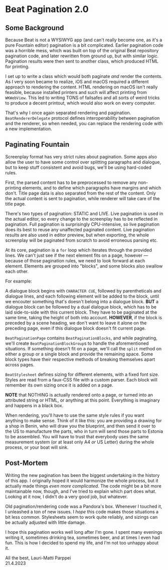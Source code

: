 #  Beat Pagination 2.0

## Some Background

Because Beat is not a WYSIWYG app (and can't really become one, as it's a pure Fountain editor) pagination is a bit complicated. Earlier pagination code was a horrible mess, which was built on top of the original Beat repository pagination code, and later rewritten from ground up, but with similar logic. Pagination results were then sent to another class, which produced HTML for printing. 

I set up to write a class which would both paginate *and* render the contents. As I very soon became to realize, iOS and macOS required a different approach to rendering the content. HTML rendering on macOS isn't really feasible, because installed printers and such will affect printing from `WKWebView`. This led to writing TONS of failsafes and all sorts of weird tricks to produce a decent printout, which would also work on every computer.

That's why I once again separated rendering and pagination. `BeatRendererDelegate` protocol defines interoperability between pagination and the renderer, so when needed, you can replace the rendering code with a new implementation. 


## Paginating Fountain

Screenplay format has very strict rules about pagination. Some apps also allow the user to have some control over splitting paragraphs and dialogue, but to keep stuff consistent and avoid bugs, we'll be using hard-coded rules.

First, the parsed content has to be preprocessed to remove any non-printing elements, and to define which paragraphs have margins and which don't. Title page data is also separated from the rest of the content. Only the actual content is sent to pagination, while renderer will take care of the title page.

There's two types of pagination: STATIC and LIVE. Live pagination is used in the actual editor, so every change to the screenplay has to be reflected in pagination. Full pagination is surprisingly CPU-intensive, so live pagination does its best to reuse any unaffected paginated content. Live pagination results are also used in editor preview, but when exporting, the whole screenplay will be paginated from scratch to avoid erroneous parsing etc.

At its core, pagination is a `for` loop which iterates through the provided lines. We can't just see if the next element fits on a page, however — because of those pagination rules, we need to look forward at each element. Elements are grouped into "blocks", and some blocks also swallow each other.

For example:

A dialogue block begins with `CHARACTER CUE`, followed by parentheticals and dialogue lines, and each following element will be added to the block, until we encouter something that's doesn't belong into a dialogue block. **BUT** a dialogue block can be followed by a dual dialogue block, which has to be laid side-to-side with this current block. They have to be paginated at the same time, taking the height of both into account. **HOWEVER**, if the block is preceded by a scene heading, we don't want to leave it alone on the preceding page, even if this dialogue block doesn't fit current page.

`BeatPaginationPage` contains `BeatPaginationBlocks`, and while paginating, we'll create `BeatPaginationBlockGroup`s to handle the aforementioned situations. If something doesn't fit on a page, we'll call the `split` method on either a group or a single block and provide the remaining space. Some block types have their respective methods of breaking themselves apart across pages.

`BeatStylesheet` defines sizing for different elements, with a fixed font size. Styles are read from a faux-CSS file with a custom parser. Each block will remember its own sizing once it is added on a page. 

**NOTE** that NOTHING is actually rendered onto a page, or turned into an attributed string or HTML, or anything at this point. Everything is imaginary and happens in a black box. 

When rendering, you'll have to use the same style rules if you want anything to make sense. Think of it like this: you are providing a drawing for a shop in Benin, who will draw you the blueprint, and then send it over to the US to manufacture the parts, who in turn will send those parts to Estonia to be assembled. You will have to trust that everybody uses the same measurement system (or at least only A4 *or* US Letter) during the whole process, or your boat will sink.


## Post-Mortem 

Writing the new pagination has been the biggest undertaking in the history of this app. I originally hoped it would harmonize the whole process, but it actually made things *even more complicated*. The code might be a bit more maintainable now, though, and I've tried to explain which part does what. Looking at it now, I didn't do a very good job, but whatever.

Old pagination/rendering code was a Pandora's box. Whenever I touched it, I unleashed a ton of new issues. I *hope* this code makes those situations a bit less common. Stylesheets seem to work quite reliably, and sizings can be actually adjusted with little damage.

I hope this pagination works well long after I'm gone. I spent many evenings writing it, sometimes drinking tea, sometimes beer, and at times I even had fun. This is how I decided to spend my life, and I'm not too unhappy about it. 

All the best,
Lauri-Matti Parppei   
21.4.2023
